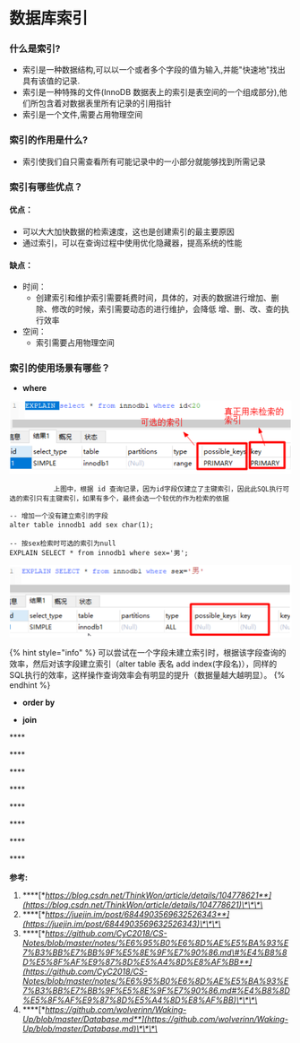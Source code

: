 # 数据库索引

### 什么是索引?

* 索引是一种数据结构,可以以一个或者多个字段的值为输入,并能"快速地"找出具有该值的记录.
* 索引是一种特殊的文件\(InnoDB 数据表上的索引是表空间的一个组成部分\),他们所包含着对数据表里所有记录的引用指针
* 索引是一个文件,需要占用物理空间

### 索引的作用是什么?

* 索引使我们自只需查看所有可能记录中的一小部分就能够找到所需记录

### 索引有哪些优点？

#### 优点：

* 可以大大加快数据的检索速度，这也是创建索引的最主要原因
* 通过索引，可以在查询过程中使用优化隐藏器，提高系统的性能

#### 缺点：

* 时间：
  * 创建索引和维护索引需要耗费时间，具体的，对表的数据进行增加、删除、修改的时候，索引需要动态的进行维护，会降低  增、删、改、查的执行效率
* 空间：
  * 索引需要占用物理空间

### 索引的使用场景有哪些？

* **where**

![](../.gitbook/assets/b2ca1b2357d2739db8ff385979b5f96.png)

               上图中，根据 id 查询记录，因为id字段仅建立了主键索引，因此此SQL执行可选的索引只有主键索引，如果有多个，最终会选一个较优的作为检索的依据

```text
-- 增加一个没有建立索引的字段
alter table innodb1 add sex char(1);

-- 按sex检索时可选的索引为null
EXPLAIN SELECT * from innodb1 where sex='男';
```

![](../.gitbook/assets/456cc8373554de5fe1686fc5e57ffc6.png)

{% hint style="info" %}
可以尝试在一个字段未建立索引时，根据该字段查询的效率，然后对该字段建立索引（alter table 表名 add index\(字段名\)），同样的SQL执行的效率，这样操作查询效率会有明显的提升（数据量越大越明显）。
{% endhint %}

* **order by**

* **join**

\*\*\*\*

\*\*\*\*

\*\*\*\*

\*\*\*\*

\*\*\*\*

\*\*\*\*

\*\*\*\*

\*\*\*\*

**参考:** 

1. \*\*\*\*[**https://blog.csdn.net/ThinkWon/article/details/104778621**](https://blog.csdn.net/ThinkWon/article/details/104778621)\*\*\*\*
2. \*\*\*\*[**https://juejin.im/post/6844903569632526343**](https://juejin.im/post/6844903569632526343)\*\*\*\*
3. \*\*\*\*[**https://github.com/CyC2018/CS-Notes/blob/master/notes/%E6%95%B0%E6%8D%AE%E5%BA%93%E7%B3%BB%E7%BB%9F%E5%8E%9F%E7%90%86.md\#%E4%B8%8D%E5%8F%AF%E9%87%8D%E5%A4%8D%E8%AF%BB**](https://github.com/CyC2018/CS-Notes/blob/master/notes/%E6%95%B0%E6%8D%AE%E5%BA%93%E7%B3%BB%E7%BB%9F%E5%8E%9F%E7%90%86.md#%E4%B8%8D%E5%8F%AF%E9%87%8D%E5%A4%8D%E8%AF%BB)\*\*\*\*
4. \*\*\*\*[**https://github.com/wolverinn/Waking-Up/blob/master/Database.md**](https://github.com/wolverinn/Waking-Up/blob/master/Database.md)\*\*\*\*





